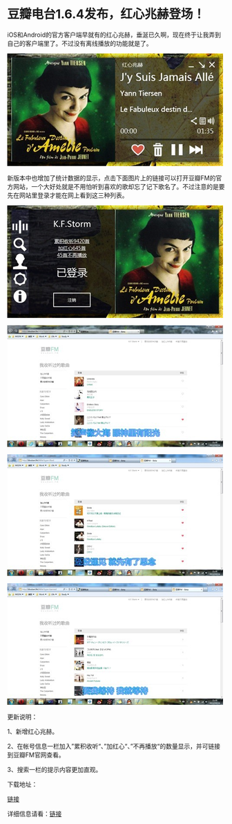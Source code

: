 # 豆瓣电台1.6.4发布，红心兆赫登场！

iOS和Android的官方客户端早就有的红心兆赫，垂涎已久啊，现在终于让我弄到自己的客户端里了。不过没有离线播放的功能就是了。

[<img style="background-image: none; border-bottom: 0px; border-left: 0px; padding-left: 0px; padding-right: 0px; display: inline; border-top: 0px; border-right: 0px; padding-top: 0px" title="image33" border="0" alt="image33" src="/attachment/up/blog/images/1.6.3_12D77/image33_thumb.jpg" width="500" height="260" />](/attachment/up/blog/images/1.6.3_12D77/image33.jpg)

新版本中也增加了统计数据的显示，点击下面图片上的链接可以打开豆瓣FM的官方网站，一个大好处就是不用怕听到喜欢的歌却忘了记下歌名了。不过注意的是要先在网站里登录才能在网上看到这三种列表。

[<img style="background-image: none; border-bottom: 0px; border-left: 0px; padding-left: 0px; padding-right: 0px; display: inline; border-top: 0px; border-right: 0px; padding-top: 0px" title="image34" border="0" alt="image34" src="/attachment/up/blog/images/1.6.3_12D77/image34_thumb.jpg" width="500" height="260" />](/attachment/up/blog/images/1.6.3_12D77/image34.jpg)

[<img style="background-image: none; border-bottom: 0px; border-left: 0px; padding-left: 0px; padding-right: 0px; display: inline; border-top: 0px; border-right: 0px; padding-top: 0px" title="image35" border="0" alt="image35" src="/attachment/up/blog/images/1.6.3_12D77/image35_thumb.jpg" width="500" height="281" />](/attachment/up/blog/images/1.6.3_12D77/image35.jpg)

[<img style="background-image: none; border-bottom: 0px; border-left: 0px; padding-left: 0px; padding-right: 0px; display: inline; border-top: 0px; border-right: 0px; padding-top: 0px" title="image36" border="0" alt="image36" src="/attachment/up/blog/images/1.6.3_12D77/image36_thumb.jpg" width="500" height="281" />](/attachment/up/blog/images/1.6.3_12D77/image36.jpg)

[<img style="background-image: none; border-bottom: 0px; border-left: 0px; padding-left: 0px; padding-right: 0px; display: inline; border-top: 0px; border-right: 0px; padding-top: 0px" title="image37" border="0" alt="image37" src="/attachment/up/blog/images/1.6.3_12D77/image37_thumb.jpg" width="500" height="281" />](/attachment/up/blog/images/1.6.3_12D77/image37.jpg)

更新说明：

1、新增红心兆赫。

2、在帐号信息一栏加入”累积收听“、”加红心“、”不再播放“的数量显示，并可链接到豆瓣FM官网查看。

3、搜索一栏的提示内容更加直观。

下载地址：

[链接](/attachment/up/doubanfm/DoubanFMSetup_1.6.4.exe)

详细信息请看：[链接](/article/doubanfm)
